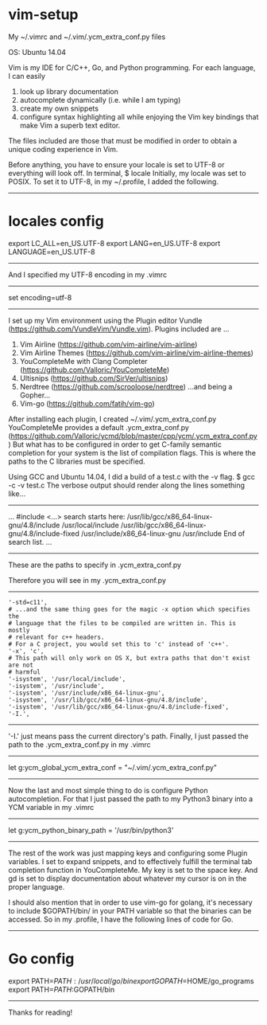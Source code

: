 # vim-setup
My ~/.vimrc and ~/.vim/.ycm_extra_conf.py files

OS: Ubuntu 14.04

Vim is my IDE for C/C++, Go, and Python programming.
For each language, I can easily
1. look up library documentation
2. autocomplete dynamically (i.e. while I am typing)
3. create my own snippets
4. configure syntax highlighting 
all while enjoying the Vim key bindings that make Vim a superb text editor.

The files included are those that must be modified in order to obtain a unique coding experience in Vim.

Before anything, you have to ensure your locale is set to UTF-8 or everything will look off.
In terminal,
$ locale
Initially, my locale was set to POSIX.
To set it to UTF-8, in my ~/.profile, I added the following.
******************************
# locales config
export LC_ALL=en_US.UTF-8
export LANG=en_US.UTF-8
export LANGUAGE=en_US.UTF-8
******************************
And I specified my UTF-8 encoding in my .vimrc
******************************
set encoding=utf-8
******************************

I set up my Vim environment using the Plugin editor Vundle (https://github.com/VundleVim/Vundle.vim).
Plugins included are ...
1) Vim Airline (https://github.com/vim-airline/vim-airline)
2) Vim Airline Themes (https://github.com/vim-airline/vim-airline-themes)
3) YouCompleteMe with Clang Completer (https://github.com/Valloric/YouCompleteMe)
4) Ultisnips (https://github.com/SirVer/ultisnips)
5) Nerdtree (https://github.com/scrooloose/nerdtree)
...and being a Gopher...
6) Vim-go (https://github.com/fatih/vim-go)

After installing each plugin, I created ~/.vim/.ycm_extra_conf.py 
YouCompleteMe provides a default .ycm_extra_conf.py (https://github.com/Valloric/ycmd/blob/master/cpp/ycm/.ycm_extra_conf.py)
But what has to be configured in order to get C-family semantic completion for your system is the list of compilation flags.
This is where the paths to the C libraries must be specified.

Using GCC and Ubuntu 14.04, I did a build of a test.c with the -v flag.
$ gcc -c -v test.c
The verbose output should render along the lines something like...
******************************
...
#include <...> search starts here:
 /usr/lib/gcc/x86_64-linux-gnu/4.8/include
 /usr/local/include
 /usr/lib/gcc/x86_64-linux-gnu/4.8/include-fixed
 /usr/include/x86_64-linux-gnu
 /usr/include
End of search list.
...
******************************
These are the paths to specify in .ycm_extra_conf.py

Therefore you will see in my .ycm_extra_conf.py
******************************
    '-std=c11',
    # ...and the same thing goes for the magic -x option which specifies the
    # language that the files to be compiled are written in. This is mostly
    # relevant for c++ headers.
    # For a C project, you would set this to 'c' instead of 'c++'.
    '-x', 'c',
    # This path will only work on OS X, but extra paths that don't exist are not
    # harmful
    '-isystem', '/usr/local/include',
    '-isystem', '/usr/include',
    '-isystem', '/usr/include/x86_64-linux-gnu',
    '-isystem', '/usr/lib/gcc/x86_64-linux-gnu/4.8/include',
    '-isystem', '/usr/lib/gcc/x86_64-linux-gnu/4.8/include-fixed',
    '-I.',
******************************
'-I.' just means pass the current directory's path.
Finally, I just passed the path to the .ycm_extra_conf.py in my .vimrc
******************************
let g:ycm_global_ycm_extra_conf = "~/.vim/.ycm_extra_conf.py"
******************************

Now the last and most simple thing to do is configure Python autocompletion.
For that I just passed the path to my Python3 binary into a YCM variable in my .vimrc
******************************
let g:ycm_python_binary_path = '/usr/bin/python3'
******************************

The rest of the work was just mapping keys and configuring some Plugin variables. I set <tab> to 
expand snippets, and <enter> to effectively fulfill the terminal tab completion function in YouCompleteMe.
My <leader> key is set to the space key. And <leader>gd is set to display documentation about whatever my 
cursor is on in the proper language.

I should also mention that in order to use vim-go for golang, it's necessary to include
$GOPATH/bin/ in your PATH variable so that the binaries can be accessed.
So in my .profile, I have the following lines of code for Go.
******************************
# Go config                                                                 
export PATH=$PATH:/usr/local/go/bin
export GOPATH=$HOME/go_programs
export PATH=$PATH:$GOPATH/bin
******************************

Thanks for reading!



